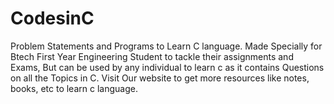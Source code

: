 # CodesinC
Problem Statements and Programs to Learn C language. Made Specially for Btech First Year Engineering Student to tackle their assignments and Exams, But can be used by any individual to learn c as it contains Questions on all the Topics in C.
Visit Our website to get more resources like notes, books, etc to learn c language.
